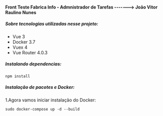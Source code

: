 #### Front Teste Fabrica Info - Admnistrador de Tarefas -------> João Vitor Raulino Nunes

##### Sobre tecnologias utilizadas nesse projeto:
- Vue 3
- Docker 3.7
- Vuex 4
- Vue Router 4.0.3

##### Instalando dependencias:
```
npm install
```
##### Instalação de pacotes e Docker:

1.Agora vamos iniciar instalação do Docker:
```
sudo docker-compose up -d --build
```
